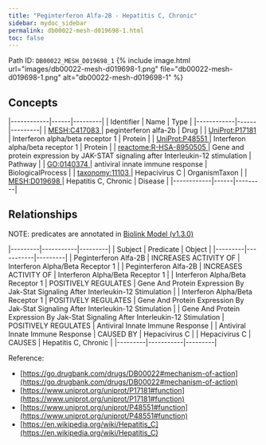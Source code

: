 ```yaml
---
title: "Peginterferon Alfa-2B - Hepatitis C, Chronic"
sidebar: mydoc_sidebar
permalink: db00022-mesh-d019698-1.html
toc: false 
---
```



Path ID: `DB00022_MESH_D019698_1`
{% include image.html url="images/db00022-mesh-d019698-1.png" file="db00022-mesh-d019698-1.png" alt="db00022-mesh-d019698-1" %}

## Concepts

|------------|------|---------|
| Identifier | Name | Type    |
|------------|------|---------|
| <a href="https://identifiers.org/MESH:C417083">MESH:C417083 </a> | peginterferon alfa-2b | Drug |
| <a href="https://identifiers.org/UniProt:P17181">UniProt:P17181 </a> | Interferon alpha/beta receptor 1 | Protein |
| <a href="https://identifiers.org/UniProt:P48551">UniProt:P48551 </a> | Interferon alpha/beta receptor 1 | Protein |
| <a href="https://identifiers.org/reactome:R-HSA-8950505">reactome:R-HSA-8950505 </a> | Gene and protein expression by JAK-STAT signaling after Interleukin-12 stimulation | Pathway |
| <a href="https://identifiers.org/GO:0140374">GO:0140374 </a> | antiviral innate immune response | BiologicalProcess |
| <a href="https://identifiers.org/taxonomy:11103">taxonomy:11103 </a> | Hepacivirus C | OrganismTaxon |
| <a href="https://identifiers.org/MESH:D019698">MESH:D019698 </a> | Hepatitis C, Chronic | Disease |
|------------|------|---------|

## Relationships


NOTE: predicates are annotated in <a href="https://github.com/biolink/biolink-model/releases/tag/v1.3.0">Biolink Model (v1.3.0)</a>

|---------|-----------|---------|
| Subject | Predicate | Object  |
|---------|-----------|---------|
| Peginterferon Alfa-2B | INCREASES ACTIVITY OF | Interferon Alpha/Beta Receptor 1 |
| Peginterferon Alfa-2B | INCREASES ACTIVITY OF | Interferon Alpha/Beta Receptor 1 |
| Interferon Alpha/Beta Receptor 1 | POSITIVELY REGULATES | Gene And Protein Expression By Jak-Stat Signaling After Interleukin-12 Stimulation |
| Interferon Alpha/Beta Receptor 1 | POSITIVELY REGULATES | Gene And Protein Expression By Jak-Stat Signaling After Interleukin-12 Stimulation |
| Gene And Protein Expression By Jak-Stat Signaling After Interleukin-12 Stimulation | POSITIVELY REGULATES | Antiviral Innate Immune Response |
| Antiviral Innate Immune Response | CAUSED BY | Hepacivirus C |
| Hepacivirus C | CAUSES | Hepatitis C, Chronic |
|---------|-----------|---------|

Reference: 
  - [https://go.drugbank.com/drugs/DB00022#mechanism-of-action](https://go.drugbank.com/drugs/DB00022#mechanism-of-action)
  - [https://www.uniprot.org/uniprot/P17181#function](https://www.uniprot.org/uniprot/P17181#function)
  - [https://www.uniprot.org/uniprot/P48551#function](https://www.uniprot.org/uniprot/P48551#function)
  - [https://en.wikipedia.org/wiki/Hepatitis_C](https://en.wikipedia.org/wiki/Hepatitis_C)
